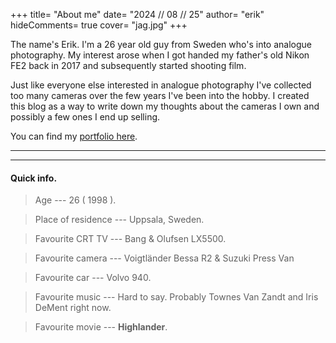 +++
title= "About me"
date= "2024 // 08 // 25"
author= "erik"
hideComments= true
cover= "jag.jpg"
+++

The name's Erik. I'm a 26 year old guy from Sweden who's into analogue photography. My interest arose when I got handed my father's old Nikon FE2 back in 2017 and subsequently started shooting film. 

Just like everyone else interested in analogue photography I've collected too many cameras over the few years I've been into the hobby. I created this blog as a way to write down my thoughts about the cameras I own and possibly a few ones I end up selling.

You can find my [portfolio here](https://kallmoraberget.com).

---

---



#### Quick info.
 
> Age --- 26 ( 1998 ).

> Place of residence --- Uppsala, Sweden.

> Favourite CRT TV --- Bang & Olufsen LX5500.

> Favourite camera --- Voigtländer Bessa R2 & Suzuki Press Van

> Favourite car --- Volvo 940.

> Favourite music --- Hard to say. Probably Townes Van Zandt and Iris DeMent right now. 

> Favourite movie --- **Highlander**.